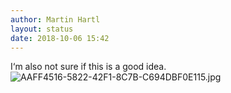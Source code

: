 ```yaml
---
author: Martin Hartl
layout: status
date: 2018-10-06 15:42
---
```

I‘m also not sure if this is a good idea.
![AAFF4516-5822-42F1-8C7B-C694DBF0E115.jpg](http://share.hartl.co/micro/AAFF4516-5822-42F1-8C7B-C694DBF0E115.jpg)